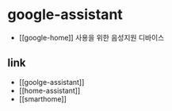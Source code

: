 # google-assistant
- [[google-home]] 사용을 위한 음성지원 디바이스

## link
- [[goolge-assistant]]
- [[home-assistant]]
- [[smarthome]]
